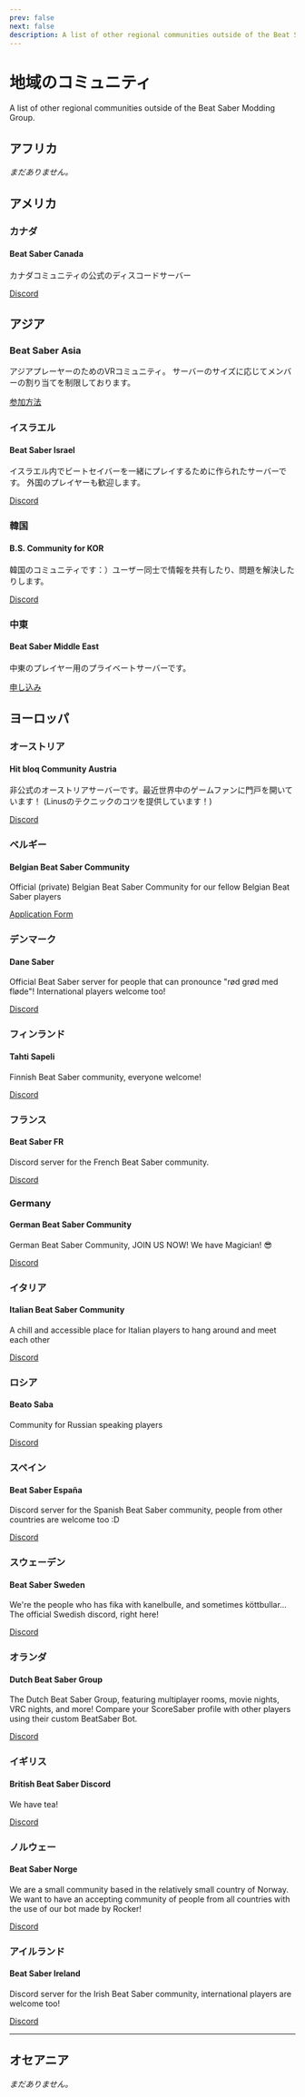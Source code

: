 ```yaml
---
prev: false
next: false
description: A list of other regional communities outside of the Beat Saber Modding Group
---
```


# 地域のコミュニティ

A list of other regional communities outside of the Beat Saber Modding Group.

## アフリカ

_まだありません。_

## アメリカ

### カナダ

#### Beat Saber Canada

カナダコミュニティの公式のディスコードサーバー

[Discord](https://discord.gg/vvq7wX3)

## アジア

### Beat Saber Asia

アジアプレーヤーのためのVRコミュニティ。 サーバーのサイズに応じてメンバーの割り当てを制限しております。

[参加方法](https://forms.gle/Ga3jWoCkugPBD6BZ6)

### イスラエル

#### Beat Saber Israel

イスラエル内でビートセイバーを一緒にプレイするために作られたサーバーです。 外国のプレイヤーも歓迎します。

[Discord](https://discord.gg/HHH7sK8)

### 韓国

#### B.S. Community for KOR

韓国のコミュニティです：）ユーザー同士で情報を共有したり、問題を解決したりします。

[Discord](https://discord.gg/SEFBZrG)

### 中東

#### Beat Saber Middle East

中東のプレイヤー用のプライベートサーバーです。

[申し込み](http://bit.ly/BSME_Application)

## ヨーロッパ

### オーストリア

#### Hit bloq Community Austria

非公式のオーストリアサーバーです。最近世界中のゲームファンに門戸を開いています！ (Linusのテクニックのコツを提供しています！)

[Discord](https://discord.gg/TvRkNY2)

### ベルギー

#### Belgian Beat Saber Community

Official (private) Belgian Beat Saber Community for our fellow Belgian Beat Saber players

[Application Form](https://forms.gle/26VXi4HmnZnDoPZN7)

### デンマーク

#### Dane Saber

Official Beat Saber server for people that can pronounce "rød grød med fløde"! International players welcome too!

[Discord](https://discord.gg/QNzRMukPSP)

### フィンランド

#### Tahti Sapeli

Finnish Beat Saber community, everyone welcome!

[Discord](https://discord.gg/qCtX7yBv7J)

### フランス

#### Beat Saber FR

Discord server for the French Beat Saber community.

[Discord](https://discord.gg/8cAAa7J)

### Germany

#### German Beat Saber Community

German Beat Saber Community, JOIN US NOW! We have Magician! 😎

[Discord](https://discord.gg/NkYn6tkvMh)

### イタリア

#### Italian Beat Saber Community

A chill and accessible place for Italian players to hang around and meet each other

[Discord](https://discord.gg/asdJZ7cTxe)

### ロシア

#### Beato Saba

Community for Russian speaking players

[Discord](https://discord.gg/5JXRY8z)

### スペイン

#### Beat Saber España

Discord server for the Spanish Beat Saber community, people from other countries are welcome too :D

[Discord](https://discord.com/invite/x6mChxk)

### スウェーデン

#### Beat Saber Sweden

We're the people who has fika with kanelbulle, and sometimes köttbullar...  
The official Swedish discord, right here!

[Discord](https://discord.gg/9HavEGBzZz)

### オランダ

#### Dutch Beat Saber Group

The Dutch Beat Saber Group, featuring multiplayer rooms, movie nights, VRC nights, and more! Compare your ScoreSaber profile with other players using their custom BeatSaber Bot.

[Discord](https://discord.gg/sDa7xrE)

### イギリス

#### British Beat Saber Discord

We have tea!

[Discord](https://discord.gg/FC2pzeN)

### ノルウェー

#### Beat Saber Norge

We are a small community based in the relatively small country of Norway. We want to have an accepting community of people from all countries with the use of our bot made by Rocker!

[Discord](https://discord.gg/nZuY3yM)

### アイルランド

#### Beat Saber Ireland

Discord server for the Irish Beat Saber community, international players are welcome too!

[Discord](https://discord.gg/uKQzjRQ)

---

## オセアニア

_まだありません。_
